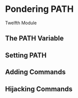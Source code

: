 # Pondering PATH

Twelfth Module

## The PATH Variable


## Setting PATH


## Adding Commands


## Hijacking Commands


